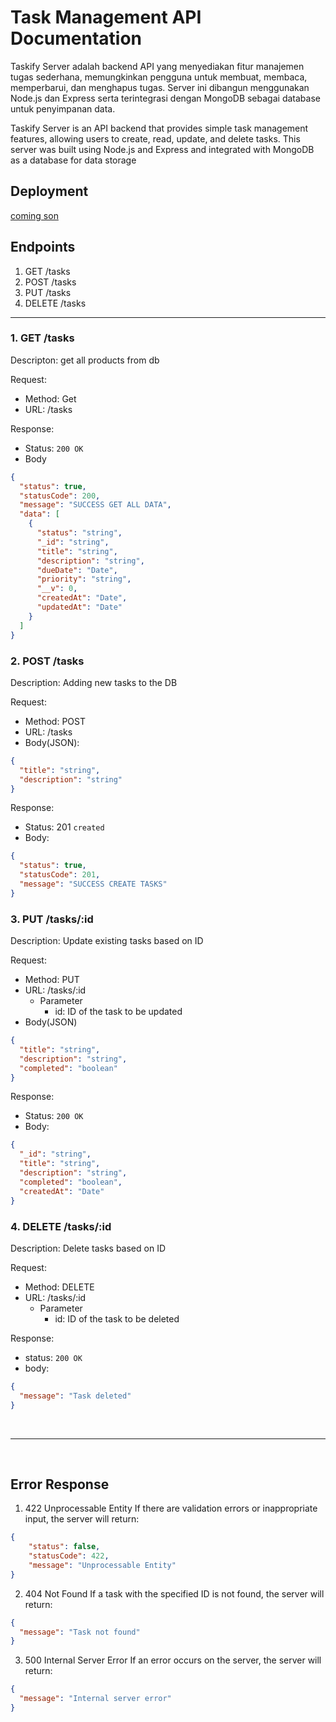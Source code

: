 # Task Management API Documentation

Taskify Server adalah backend API yang menyediakan fitur manajemen tugas sederhana, memungkinkan pengguna untuk membuat, membaca, memperbarui, dan menghapus tugas. Server ini dibangun menggunakan Node.js dan Express serta terintegrasi dengan MongoDB sebagai database untuk penyimpanan data.

Taskify Server is an API backend that provides simple task management features, allowing users to create, read, update, and delete tasks. This server was built using Node.js and Express and integrated with MongoDB as a database for data storage

## Deployment

[coming son](https://google.com)

## Endpoints

1. GET /tasks
2. POST /tasks
3. PUT /tasks
4. DELETE /tasks

<hr>

### 1. GET /tasks

Descripton:
get all products from db

Request:

- Method: Get
- URL: /tasks

Response:

- Status: `200 OK`
- Body

```json
{
  "status": true,
  "statusCode": 200,
  "message": "SUCCESS GET ALL DATA",
  "data": [
    {
      "status": "string",
      "_id": "string",
      "title": "string",
      "description": "string",
      "dueDate": "Date",
      "priority": "string",
      "__v": 0,
      "createdAt": "Date",
      "updatedAt": "Date"
    }
  ]
}
```

### 2. POST /tasks

Description:
Adding new tasks to the DB

Request:

- Method: POST
- URL: /tasks
- Body(JSON):

```json
{
  "title": "string",
  "description": "string"
}
```

Response:

- Status: 201 `created`
- Body:

```json
{
  "status": true,
  "statusCode": 201,
  "message": "SUCCESS CREATE TASKS"
}
```

### 3. PUT /tasks/:id

Description:
Update existing tasks based on ID

Request:

- Method: PUT
- URL: /tasks/:id
  - Parameter
    - id: ID of the task to be updated
- Body(JSON)

```json
{
  "title": "string",
  "description": "string",
  "completed": "boolean"
}
```

Response:

- Status: `200 OK`
- Body:

```json
{
  "_id": "string",
  "title": "string",
  "description": "string",
  "completed": "boolean",
  "createdAt": "Date"
}
```

### 4. DELETE /tasks/:id

Description:
Delete tasks based on ID

Request:

- Method: DELETE
- URL: /tasks/:id
  - Parameter
    - id: ID of the task to be deleted

Response:

- status: `200 OK`
- body:

```json
{
  "message": "Task deleted"
}
```

&nbsp;

<hr>

&nbsp;

## Error Response

1. 422 Unprocessable Entity
   If there are validation errors or inappropriate input, the server will return:

```json
{
    "status": false,
    "statusCode": 422,
    "message": "Unprocessable Entity"
}
```

2. 404 Not Found
   If a task with the specified ID is not found, the server will return:

```json
{
  "message": "Task not found"
}
```

3. 500 Internal Server Error
   If an error occurs on the server, the server will return:

```json
{
  "message": "Internal server error"
}
```
